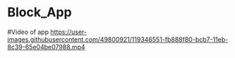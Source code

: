 # Block_App

#Video of app
https://user-images.githubusercontent.com/49800921/119346551-fb888f80-bcb7-11eb-8c39-65e04be07988.mp4
